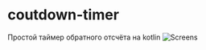 # coutdown-timer
Простой таймер обратного отсчёта на kotlin
![Screens](https://user-images.githubusercontent.com/96348248/199818032-78c9ef7a-9369-4409-beda-841929140dc3.jpg)
